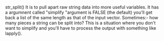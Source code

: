 str_split() 
It is to pull apart raw string data into more useful variables. 
It has a argumnent called "simplify "argument is FALSE (the default) you'll get back a list of the same length as that of the input vector.
Sometimes:- how many pieces a string can be split into? This is a situation where you don't want to simplify and you'll have to process the output with something like lapply().

